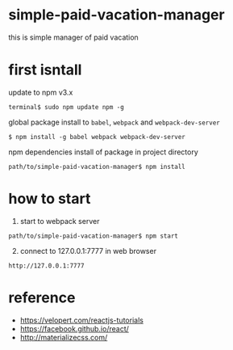 # simple-paid-vacation-manager
this is simple manager of paid vacation

# first isntall

update to npm v3.x

```
terminal$ sudo npm update npm -g
```

global package install to `babel`, `webpack` and `webpack-dev-server`

```shell
$ npm install -g babel webpack webpack-dev-server
```

npm dependencies install of package in project directory

```shell
path/to/simple-paid-vacation-manager$ npm install
```

# how to start

1. start to webpack server

```
path/to/simple-paid-vacation-manager$ npm start
```

2. connect to 127.0.0.1:7777 in web browser

```
http://127.0.0.1:7777
```

# reference
- <https://velopert.com/reactjs-tutorials>
- <https://facebook.github.io/react/>
- <http://materializecss.com/>
